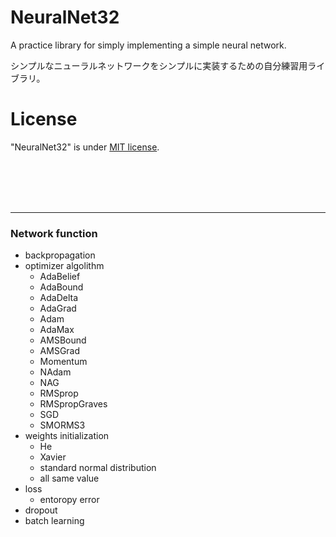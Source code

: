 # NeuralNet32

A practice library for simply implementing a simple neural network.

シンプルなニューラルネットワークをシンプルに実装するための自分練習用ライブラリ。

<!-- # DEMO

"hoge"の魅力が直感的に伝えわるデモ動画や図解を載せる

# Features

"hoge"のセールスポイントや差別化などを説明する
-->
<!--# Requirement  <!-- 必要なライブラリなど -->



<!--# Installation  <!-- Requirementで列挙したライブラリなどのインストール方法を説明する -->



<!--# Usage  <!-- demoの実行方法やこのソフトウェアの使い方 -->



<!--# Note  <!-- 注意 -->



# License

"NeuralNet32" is under [MIT license](https://opensource.org/licenses/mit-license.php).

<br>
<br>
<br>
<br>

***

### Network function

- backpropagation
- optimizer algolithm
  - AdaBelief
  - AdaBound
  - AdaDelta
  - AdaGrad
  - Adam
  - AdaMax
  - AMSBound
  - AMSGrad
  - Momentum
  - NAdam
  - NAG
  - RMSprop
  - RMSpropGraves
  - SGD
  - SMORMS3
- weights initialization
  - He
  - Xavier
  - standard normal distribution
  - all same value
- loss
  - entoropy error
- dropout
- batch learning

